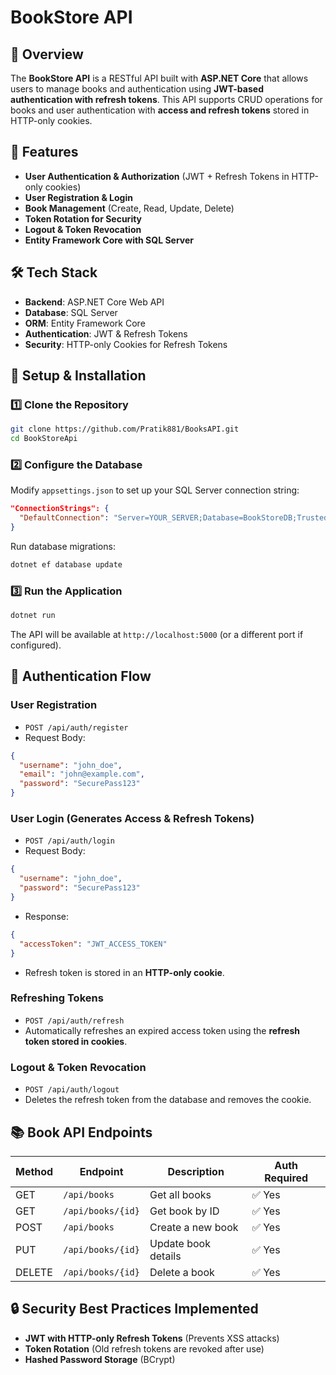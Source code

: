 # BookStore API

## 📌 Overview

The **BookStore API** is a RESTful API built with **ASP.NET Core** that allows users to manage books and authentication using **JWT-based authentication with refresh tokens**. This API supports CRUD operations for books and user authentication with **access and refresh tokens** stored in HTTP-only cookies.

## 🚀 Features

- **User Authentication & Authorization** (JWT + Refresh Tokens in HTTP-only cookies)
- **User Registration & Login**
- **Book Management** (Create, Read, Update, Delete)
- **Token Rotation for Security**
- **Logout & Token Revocation**
- **Entity Framework Core with SQL Server**

## 🛠️ Tech Stack

- **Backend**: ASP.NET Core Web API
- **Database**: SQL Server
- **ORM**: Entity Framework Core
- **Authentication**: JWT & Refresh Tokens
- **Security**: HTTP-only Cookies for Refresh Tokens

## 🔧 Setup & Installation

### **1️⃣ Clone the Repository**

```sh
git clone https://github.com/Pratik881/BooksAPI.git
cd BookStoreApi
```

### **2️⃣ Configure the Database**

Modify `appsettings.json` to set up your SQL Server connection string:

```json
"ConnectionStrings": {
  "DefaultConnection": "Server=YOUR_SERVER;Database=BookStoreDB;Trusted_Connection=True;"
}
```

Run database migrations:

```sh
dotnet ef database update
```

### **3️⃣ Run the Application**

```sh
dotnet run
```

The API will be available at `http://localhost:5000` (or a different port if configured).

## 🔑 Authentication Flow

### **User Registration**

- `POST /api/auth/register`
- Request Body:

```json
{
  "username": "john_doe",
  "email": "john@example.com",
  "password": "SecurePass123"
}
```

### **User Login (Generates Access & Refresh Tokens)**

- `POST /api/auth/login`
- Request Body:

```json
{
  "username": "john_doe",
  "password": "SecurePass123"
}
```

- Response:

```json
{
  "accessToken": "JWT_ACCESS_TOKEN"
}
```

- Refresh token is stored in an **HTTP-only cookie**.

### **Refreshing Tokens**

- `POST /api/auth/refresh`
- Automatically refreshes an expired access token using the **refresh token stored in cookies**.

### **Logout & Token Revocation**

- `POST /api/auth/logout`
- Deletes the refresh token from the database and removes the cookie.

## 📚 Book API Endpoints

| Method | Endpoint          | Description         | Auth Required |
| ------ | ----------------- | ------------------- | ------------- |
| GET    | `/api/books`      | Get all books       | ✅ Yes       |
| GET    | `/api/books/{id}` | Get book by ID      | ✅ Yes       | 
| POST   | `/api/books`      | Create a new book   | ✅ Yes       |
| PUT    | `/api/books/{id}` | Update book details | ✅ Yes       |
| DELETE | `/api/books/{id}` | Delete a book       | ✅ Yes       |

## 🔒 Security Best Practices Implemented

- **JWT with HTTP-only Refresh Tokens** (Prevents XSS attacks)
- **Token Rotation** (Old refresh tokens are revoked after use)
- **Hashed Password Storage** (BCrypt)




